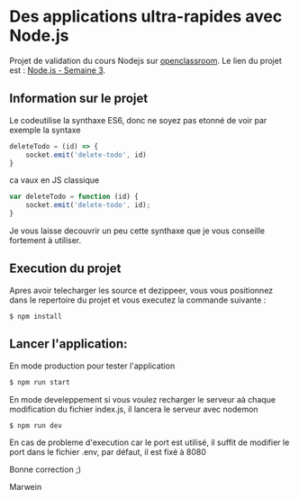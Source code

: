 # Des applications ultra-rapides avec Node.js

Projet de validation du cours Nodejs sur [openclassroom](https://openclassrooms.com/). Le lien du projet est : [Node.js - Semaine 3](https://openclassrooms.com/courses/des-applications-ultra-rapides-avec-node-js/exercises/68).

## Information sur le projet
Le codeutilise la synthaxe ES6, donc ne soyez pas etonné de voir par exemple la syntaxe

```js
deleteTodo = (id) => {
    socket.emit('delete-todo', id)
}
```

ca vaux en JS classique 
```js
var deleteTodo = function (id) {
    socket.emit('delete-todo', id);
}
```

Je vous laisse decouvrir un peu cette synthaxe que je vous conseille fortement à utiliser.

## Execution du projet
Apres avoir telecharger les source et dezippeer, vous vous positionnez dans le repertoire du projet et vous executez la commande suivante :

    $ npm install 

## Lancer l'application:

En mode production pour tester l'application

```sh
$ npm run start
```

En mode develeppement si vous voulez recharger le serveur aà chaque modification du fichier index.js, il lancera le serveur avec nodemon
```sh
$ npm run dev
```

En cas de probleme d'execution car le port est utilisé, il suffit de modifier le port dans le fichier .env, par défaut, il est fixé à 8080

Bonne correction ;)

Marwein